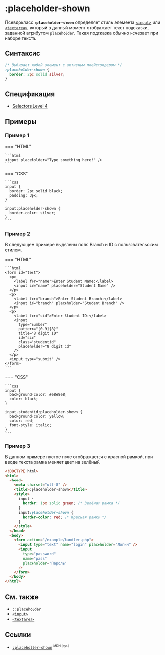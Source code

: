 # :placeholder-shown

Псевдокласс **`:placeholder-shown`** определяет стиль элемента [`<input>`](/html/input/) или [`<textarea>`](/html/textarea/), который в данный момент отображает текст подсказки, заданной атрибутом `placeholder`. Такая подсказка обычно исчезает при наборе текста.

## Синтаксис

```css
/* Выбирает любой элемент с активным плейсхолдером */
:placeholder-shown {
  border: 2px solid silver;
}
```

## Спецификация

- [Selectors Level 4](https://drafts.csswg.org/selectors-4/#placeholder)

## Примеры

### Пример 1

=== "HTML"

    ```html
    <input placeholder="Type something here!" />
    ```

=== "CSS"

    ```css
    input {
      border: 2px solid black;
      padding: 3px;
    }

    input:placeholder-shown {
      border-color: silver;
    }
    ```

### Пример 2

В следующем примере выделены поля Branch и ID с пользовательским стилем.

=== "HTML"

    ```html
    <form id="test">
      <p>
        <label for="name">Enter Student Name:</label>
        <input id="name" placeholder="Student Name" />
      </p>
      <p>
        <label for="branch">Enter Student Branch:</label>
        <input id="branch" placeholder="Student Branch" />
      </p>
      <p>
        <label for="sid">Enter Student ID:</label>
        <input
          type="number"
          pattern="[0-9]{8}"
          title="8 digit ID"
          id="sid"
          class="studentid"
          placeholder="8 digit id"
        />
      </p>
      <input type="submit" />
    </form>
    ```

=== "CSS"

    ```css
    input {
      background-color: #e8e8e8;
      color: black;
    }

    input.studentid:placeholder-shown {
      background-color: yellow;
      color: red;
      font-style: italic;
    }
    ```

### Пример 3

В данном примере пустое поле отображается с красной рамкой, при вводе текста рамка меняет цвет на зелёный.

```html
<!DOCTYPE html>
<html>
  <head>
    <meta charset="utf-8" />
    <title>:placeholder-shown</title>
    <style>
      input {
        border: 1px solid green; /* Зелёная рамка */
      }
      input:placeholder-shown {
        border-color: red; /* Красная рамка */
      }
    </style>
  </head>
  <body>
    <form action="/example/handler.php">
      <input type="text" name="login" placeholder="Логин" />
      <input
        type="password"
        name="pass"
        placeholder="Пароль"
      />
    </form>
  </body>
</html>
```

## См. также

- [`::placeholder`](placeholder.md)
- [`<input>`](/html/input/)
- [`<textarea>`](/html/textarea/)

## Ссылки

- [`:placeholder-shown`](https://developer.mozilla.org/ru/docs/Web/CSS/:placeholder-shown) <sup><small>MDN (рус.)</small></sup>

